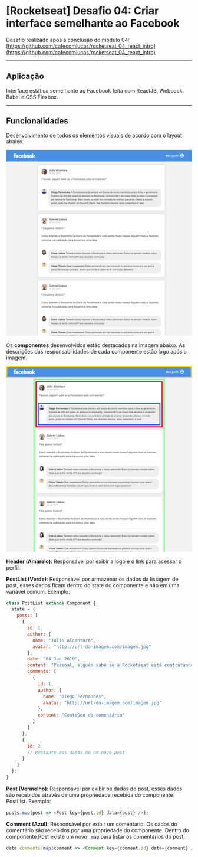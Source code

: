 # [Rocketseat] Desafio 04: Criar interface semelhante ao Facebook

Desafio realizado após a conclusão do módulo 04: [https://github.com/cafecomlucas/rocketseat_04_react_intro](https://github.com/cafecomlucas/rocketseat_04_react_intro)

---

## Aplicação

Interface estática semelhante ao Facebook feita com ReactJS, Webpack, Babel e CSS Flexbox.

---

## Funcionalidades

Desenvolvimento de todos os elementos visuais de acordo com o layout abaixo.

![Layout Facebook](README_assets/facebook.png)

Os **componentes** desenvolvidos estão destacados na imagem abaixo. As descrições das responsabilidades de cada componente estão logo após a imagem.

![Componentes](README_assets/components.png)

**Header (Amarelo)**: Responsável por exibir a logo e o link para acessar o perfil.

**PostList (Verde)**: Responsável por armazenar os dados da listagem de post, esses dados ficam dentro do state do componente e não em uma variável comum. Exemplo:

```js
class PostList extends Component {
  state = {
    posts: [
      {
        id: 1,
        author: {
          name: "Julio Alcantara",
          avatar: "http://url-da-imagem.com/imagem.jpg"
        },
        date: "04 Jun 2019",
        content: "Pessoal, alguém sabe se a Rocketseat está contratando?",
        comments: [
          {
            id: 1,
            author: {
              name: "Diego Fernandes",
              avatar: "http://url-da-imagem.com/imagem.jpg"
            },
            content: "Conteúdo do comentário"
          }
        ]
      },
      {
        id: 2
        // Restante dos dados de um novo post
      }
    ]
  };
}
```

**Post (Vermelho)**: Responsável por exibir os dados do post, esses dados são recebidos através de uma propriedade recebida do componente PostList. Exemplo:

```js
posts.map(post => <Post key={post.id} data={post} />);
```

**Comment (Azul)**: Responsável por exibir um comentário. Os dados do comentário são recebidos por uma propriedade do componente. Dentro do componente Post existe um novo `.map` para listar os comentários do post:

```js
data.comments.map(comment => <Comment key={comment.id} data={comment} />);
```

